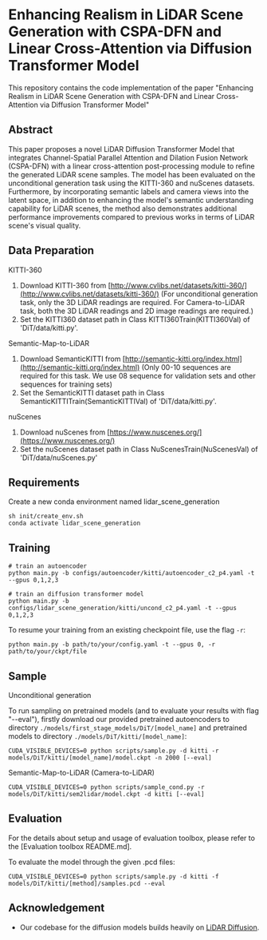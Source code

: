 # Enhancing Realism in LiDAR Scene Generation with CSPA-DFN and Linear Cross-Attention via Diffusion Transformer Model
This repository contains the code implementation of the paper "Enhancing Realism in LiDAR Scene Generation with CSPA-DFN and Linear Cross-Attention via Diffusion Transformer Model"

## Abstract
This paper proposes a novel LiDAR Diffusion Transformer Model that integrates Channel-Spatial Parallel Attention and Dilation Fusion Network (CSPA-DFN) with a linear cross-attention post-processing module to refine the generated LiDAR scene samples. The model has been evaluated on the unconditional generation task using the KITTI-360 and nuScenes datasets. Furthermore, by incorporating semantic labels and camera views into the latent space, in addition to enhancing the model's semantic understanding capability for LiDAR scenes, the method also demonstrates additional performance improvements compared to previous works in terms of LiDAR scene's visual quality.

## Data Preparation
KITTI-360
1. Download KITTI-360 from [http://www.cvlibs.net/datasets/kitti-360/](http://www.cvlibs.net/datasets/kitti-360/)
   (For unconditional generation task, only the 3D LiDAR readings are required. For Camera-to-LiDAR task, both the 3D LiDAR readings and 2D image readings are required.)
2. Set the KITTI360 dataset path in Class KITTI360Train(KITTI360Val) of 'DiT/data/kitti.py'.

Semantic-Map-to-LiDAR
1. Download SemanticKITTI from [http://semantic-kitti.org/index.html](http://semantic-kitti.org/index.html)
   (Only 00-10 sequences are required for this task. We use 08 sequence for validation sets and other sequences for training sets)
2. Set the SemanticKITTI dataset path in Class SemanticKITTITrain(SemanticKITTIVal) of 'DiT/data/kitti.py'.

nuScenes
1. Download nuScenes from [https://www.nuscenes.org/](https://www.nuscenes.org/)
2. Set the nuScenes dataset path in Class NuScenesTrain(NuScenesVal) of 'DiT/data/nuScenes.py'

## Requirements
Create a new conda environment named lidar_scene_generation
```
sh init/create_env.sh
conda activate lidar_scene_generation
```

## Training

```
# train an autoencoder
python main.py -b configs/autoencoder/kitti/autoencoder_c2_p4.yaml -t --gpus 0,1,2,3

# train an diffusion transformer model
python main.py -b configs/lidar_scene_generation/kitti/uncond_c2_p4.yaml -t --gpus 0,1,2,3
```

To resume your training from an existing checkpoint file, use the flag `-r`:

```
python main.py -b path/to/your/config.yaml -t --gpus 0, -r path/to/your/ckpt/file
```

## Sample

Unconditional generation

To run sampling on pretrained models (and to evaluate your results with flag "--eval"), firstly download our provided pretrained autoencoders to directory `./models/first_stage_models/DiT/[model_name]` and pretrained models to directory `./models/DiT/kitti/[model_name]`:

```
CUDA_VISIBLE_DEVICES=0 python scripts/sample.py -d kitti -r models/DiT/kitti/[model_name]/model.ckpt -n 2000 [--eval]
```

Semantic-Map-to-LiDAR (Camera-to-LiDAR)

```
CUDA_VISIBLE_DEVICES=0 python scripts/sample_cond.py -r models/DiT/kitti/sem2lidar/model.ckpt -d kitti [--eval]
```

## Evaluation

For the details about setup and usage of evaluation toolbox, please refer to the [Evaluation toolbox README.md].

To evaluate the model through the given .pcd files:

```
CUDA_VISIBLE_DEVICES=0 python scripts/sample.py -d kitti -f models/DiT/kitti/[method]/samples.pcd --eval
```

## Acknowledgement

- Our codebase for the diffusion models builds heavily on [LiDAR Diffusion](https://github.com/hancyran/LiDAR-Diffusion).












